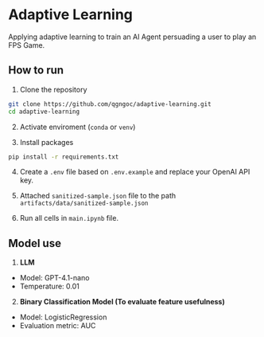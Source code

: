 # Adaptive Learning
Applying adaptive learning to train an AI Agent persuading a user to play an FPS Game.

## How to run 

1. Clone the repository
```bash
git clone https://github.com/qgngoc/adaptive-learning.git
cd adaptive-learning
```

2. Activate enviroment (`conda` or `venv`)

3. Install packages

```bash
pip install -r requirements.txt
```

4. Create a `.env` file based on `.env.example` and replace your OpenAI API key.

5. Attached `sanitized-sample.json` file to the path `artifacts/data/sanitized-sample.json`

6. Run all cells in `main.ipynb` file.


## Model use 

1. **LLM**
- Model: GPT-4.1-nano
- Temperature: 0.01

2. **Binary Classification Model (To evaluate feature usefulness)**
- Model: LogisticRegression
- Evaluation metric: AUC
